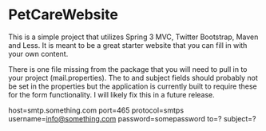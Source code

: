 PetCareWebsite
==============

This is a simple project that utilizes Spring 3 MVC, Twitter Bootstrap, Maven and Less.  It is meant to be a great starter website that you can fill in with your own content.

There is one file missing from the package that you will need to pull in to your project (mail.properties). The to and subject fields should probably not be set in the properties but the application is currently built to require these for the form functionality.  I will likely fix this in a future release.

host=smtp.something.com
port=465
protocol=smtps
username=info@something.com
password=somepassword
to=?
subject=?
